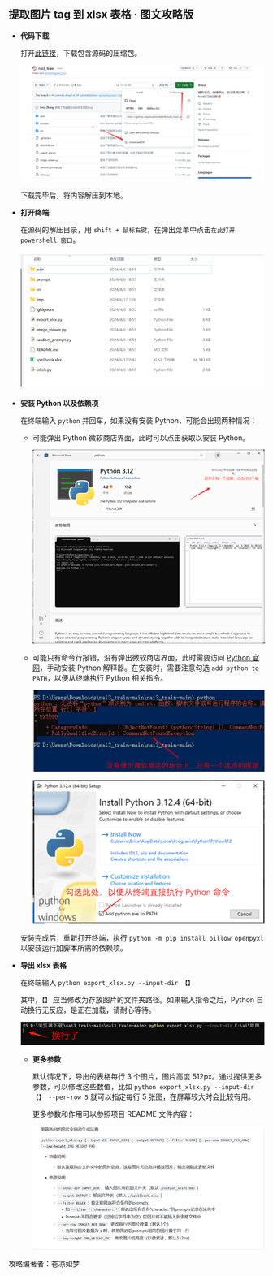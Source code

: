 ## 提取图片 tag 到 xlsx 表格 · 图文攻略版

- **代码下载**

    打开[此链接](https://github.com/Exception0x0194/nai3_train)，下载包含源码的压缩包。

    ![](img/01-01.png)

    下载完毕后，将内容解压到本地。

- **打开终端**

    在源码的解压目录，用 `shift + 鼠标右键`，在弹出菜单中点击`在此打开 powershell 窗口`。

    ![](img/01-02.png)

- **安装 Python 以及依赖项**

    在终端输入 `python` 并回车，如果没有安装 Python，可能会出现两种情况：
    
    - 可能弹出 Python 微软商店界面，此时可以点击获取以安装 Python。

        ![](img/01-03.png)

    - 可能只有命令行报错，没有弹出微软商店界面，此时需要访问 [Python 官网](https://www.python.org/)，手动安装 Python 解释器。在安装时，需要注意勾选 `add python to PATH`，以便从终端执行 Python 相关指令。

        ![](img/01-06.png)
        
        ![](img/01-07.png)

    安装完成后，重新打开终端，执行 `python -m pip install pillow openpyxl` 以安装运行加脚本所需的依赖项。

- **导出 xlsx 表格**

    在终端输入 `python export_xlsx.py --input-dir 【】`

    其中，`【】` 应当修改为存放图片的文件夹路径。如果输入指令之后，Python 自动换行无反应，是正在加载，请耐心等待。

    ![](img/01-04.png)

    - **更多参数**

        默认情况下，导出的表格每行 3 个图片，图片高度 512px。通过提供更多参数，可以修改这些数值，比如 `python export_xlsx.py --input-dir 【】 --per-row 5` 就可以指定每行 5 张图，在屏幕较大时会比较有用。

        更多参数和作用可以参照项目 README 文件内容：

        ![](img/01-05.png)

攻略编著者：苍凉如梦
